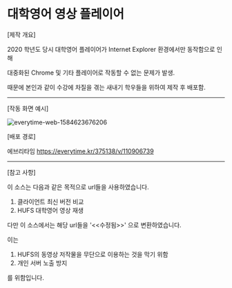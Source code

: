 # 대학영어 영상 플레이어
[제작 개요]

2020 학년도 당시 대학영어 플레이어가 Internet Explorer 환경에서만 동작함으로 인해

대중화된 Chrome 및 기타 플레이어로 작동할 수 없는 문제가 발생.

때문에 본인과 같이 수강에 차질을 겪는 새내기 학우들을 위하여 제작 후 배포함.

---
[작동 화면 예시]

![everytime-web-1584623676206](https://user-images.githubusercontent.com/74558236/220376354-5b85c45e-6291-4dbb-9207-e1d0664bbbf5.png)

[배포 경로]

에브리타임 https://everytime.kr/375138/v/110906739

---

[참고 사항]

이 소스는 다음과 같은 목적으로 url들을 사용하였습니다.

1. 클라이언트 최신 버전 비교
2. HUFS 대학영어 영상 재생

다만 이 소스에서는 해당 url들을 '<<수정됨>>' 으로 변환하였습니다.

이는 
1. HUFS의 동영상 저작물을 무단으로 이용하는 것을 막기 위함
2. 개인 서버 노출 방지

를 위함입니다.
